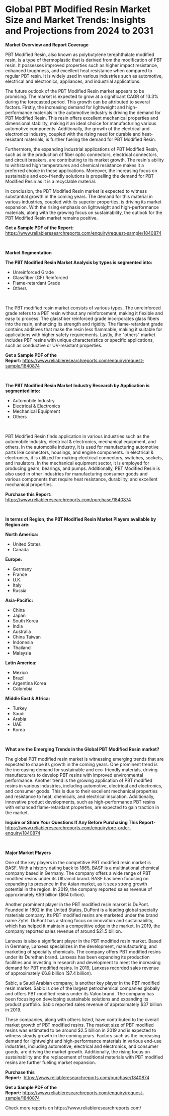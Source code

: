 <p><h1>Global PBT Modified Resin Market Size and Market Trends: Insights and Projections from 2024 to 2031</h1></p><p><strong>Market Overview and Report Coverage</strong></p>
<p><p>PBT Modified Resin, also known as polybutylene terephthalate modified resin, is a type of thermoplastic that is derived from the modification of PBT resin. It possesses improved properties such as higher impact resistance, enhanced toughness, and excellent heat resistance when compared to regular PBT resin. It is widely used in various industries such as automotive, electrical and electronics, appliances, and industrial applications.</p><p>The future outlook of the PBT Modified Resin market appears to be promising. The market is expected to grow at a significant CAGR of 13.3% during the forecasted period. This growth can be attributed to several factors. Firstly, the increasing demand for lightweight and high-performance materials in the automotive industry is driving the demand for PBT Modified Resin. This resin offers excellent mechanical properties and dimensional stability, making it an ideal choice for manufacturing various automotive components. Additionally, the growth of the electrical and electronics industry, coupled with the rising need for durable and heat-resistant materials, is further fueling the demand for PBT Modified Resin.</p><p>Furthermore, the expanding industrial applications of PBT Modified Resin, such as in the production of fiber optic connectors, electrical connectors, and circuit breakers, are contributing to its market growth. The resin's ability to withstand high temperatures and chemical resistance makes it a preferred choice in these applications. Moreover, the increasing focus on sustainable and eco-friendly solutions is propelling the demand for PBT Modified Resin as it is a recyclable material.</p><p>In conclusion, the PBT Modified Resin market is expected to witness substantial growth in the coming years. The demand for this material in various industries, coupled with its superior properties, is driving its market expansion. With the rising emphasis on lightweight and high-performance materials, along with the growing focus on sustainability, the outlook for the PBT Modified Resin market remains positive.</p></p>
<p><strong>Get a Sample PDF of the Report:</strong> <a href="https://www.reliableresearchreports.com/enquiry/request-sample/1840874">https://www.reliableresearchreports.com/enquiry/request-sample/1840874</a></p>
<p>&nbsp;</p>
<p><strong>Market Segmentation</strong></p>
<p><strong>The PBT Modified Resin Market Analysis by types is segmented into:</strong></p>
<p><ul><li>Unreinforced Grade</li><li>Glassfiber (GF) Reinforced</li><li>Flame-retardant Grade</li><li>Others</li></ul></p>
<p>&nbsp;</p>
<p><p>The PBT modified resin market consists of various types. The unreinforced grade refers to a PBT resin without any reinforcement, making it flexible and easy to process. The glassfiber reinforced grade incorporates glass fibers into the resin, enhancing its strength and rigidity. The flame-retardant grade contains additives that make the resin less flammable, making it suitable for applications with higher safety requirements. Lastly, the "others" market includes PBT resins with unique characteristics or specific applications, such as conductive or UV-resistant properties.</p></p>
<p><strong>Get a Sample PDF of the Report:</strong>&nbsp;<a href="https://www.reliableresearchreports.com/enquiry/request-sample/1840874">https://www.reliableresearchreports.com/enquiry/request-sample/1840874</a></p>
<p>&nbsp;</p>
<p><strong>The PBT Modified Resin Market Industry Research by Application is segmented into:</strong></p>
<p><ul><li>Automobile Industry</li><li>Electrical & Electronics</li><li>Mechanical Equipment</li><li>Others</li></ul></p>
<p>&nbsp;</p>
<p><p>PBT Modified Resin finds application in various industries such as the automobile industry, electrical & electronics, mechanical equipment, and others. In the automobile industry, it is used for manufacturing automotive parts like connectors, housings, and engine components. In electrical & electronics, it is utilized for making electrical connectors, switches, sockets, and insulators. In the mechanical equipment sector, it is employed for producing gears, bearings, and pumps. Additionally, PBT Modified Resin is also used in other industries for manufacturing consumer goods and various components that require heat resistance, durability, and excellent mechanical properties.</p></p>
<p><strong>Purchase this Report:</strong>&nbsp; <a href="https://www.reliableresearchreports.com/purchase/1840874">https://www.reliableresearchreports.com/purchase/1840874</a></p>
<p>&nbsp;</p>
<p><strong>In terms of Region, the PBT Modified Resin Market Players available by Region are:</strong></p>
<p>
    <p> <strong> North America: </strong>
        <ul>
            <li>United States</li>
            <li>Canada</li>
        </ul>
        </p> 
    <p> <strong> Europe: </strong>
        <ul>
            <li>Germany</li>
            <li>France</li>
            <li>U.K.</li>
            <li>Italy</li>
            <li>Russia</li>
        </ul>
        </p> 
    <p> <strong> Asia-Pacific: </strong>
        <ul>
            <li>China</li>
            <li>Japan</li>
            <li>South Korea</li>
            <li>India</li>
            <li>Australia</li>
            <li>China Taiwan</li>
            <li>Indonesia</li>
            <li>Thailand</li>
            <li>Malaysia</li>
        </ul>
        </p> 
    <p> <strong> Latin America: </strong>
        <ul>
            <li>Mexico</li>
            <li>Brazil</li>
            <li>Argentina Korea</li>
            <li>Colombia</li>
        </ul>
        </p> 
    <p> <strong> Middle East & Africa: </strong>
        <ul>
            <li>Turkey</li>
            <li>Saudi</li>
            <li>Arabia</li>
            <li>UAE</li>
            <li>Korea</li>
        </ul>
    </p>
    </p>
<p>&nbsp;</p>
<p><strong>What are the Emerging Trends in the Global PBT Modified Resin market?</strong></p>
<p><p>The global PBT modified resin market is witnessing emerging trends that are expected to shape its growth in the coming years. One prominent trend is the increasing demand for sustainable and eco-friendly materials, driving manufacturers to develop PBT resins with improved environmental performance. Another trend is the growing application of PBT modified resins in various industries, including automotive, electrical and electronics, and consumer goods. This is due to their excellent mechanical properties and resistance to heat, chemicals, and electrical insulation. Additionally, innovative product developments, such as high-performance PBT resins with enhanced flame-retardant properties, are expected to gain traction in the market.</p></p>
<p><strong>Inquire or Share Your Questions If Any Before Purchasing This Report</strong>- <a href="https://www.reliableresearchreports.com/enquiry/pre-order-enquiry/1840874">https://www.reliableresearchreports.com/enquiry/pre-order-enquiry/1840874</a></p>
<p>&nbsp;</p>
<p><strong>Major Market Players</strong></p>
<p><p>One of the key players in the competitive PBT modified resin market is BASF. With a history dating back to 1865, BASF is a multinational chemical company based in Germany. The company offers a wide range of PBT modified resins under its Ultramid brand. BASF has been focusing on expanding its presence in the Asian market, as it sees strong growth potential in the region. In 2019, the company reported sales revenue of approximately €59 billion ($64 billion). </p><p>Another prominent player in the PBT modified resin market is DuPont. Founded in 1802 in the United States, DuPont is a leading global specialty materials company. Its PBT modified resins are marketed under the brand name Zytel. DuPont has a strong focus on innovation and sustainability, which has helped it maintain a competitive edge in the market. In 2019, the company reported sales revenue of around $21.5 billion.</p><p>Lanxess is also a significant player in the PBT modified resin market. Based in Germany, Lanxess specializes in the development, manufacturing, and marketing of specialty chemicals. The company offers PBT modified resins under its Durethan brand. Lanxess has been expanding its production facilities and investing in research and development to meet the increasing demand for PBT modified resins. In 2019, Lanxess recorded sales revenue of approximately €6.8 billion ($7.4 billion).</p><p>Sabic, a Saudi Arabian company, is another key player in the PBT modified resin market. Sabic is one of the largest petrochemical companies globally and offers PBT modified resins under its Valox brand. The company has been focusing on developing sustainable solutions and expanding its product portfolio. Sabic reported sales revenue of approximately $37 billion in 2019.</p><p>These companies, along with others listed, have contributed to the overall market growth of PBT modified resins. The market size of PBT modified resins was estimated to be around $2.5 billion in 2019 and is expected to witness steady growth in the coming years. Factors such as the increasing demand for lightweight and high-performance materials in various end-use industries, including automotive, electrical and electronics, and consumer goods, are driving the market growth. Additionally, the rising focus on sustainability and the replacement of traditional materials with PBT modified resins are further fueling market expansion.</p></p>
<p><strong>Purchase this Report:</strong>&nbsp;&nbsp;<a href="https://www.reliableresearchreports.com/purchase/1840874">https://www.reliableresearchreports.com/purchase/1840874</a></p>
<p></p>
<p><strong>Get a Sample PDF of the Report:</strong>&nbsp;<a href="https://www.reliableresearchreports.com/enquiry/request-sample/1840874">https://www.reliableresearchreports.com/enquiry/request-sample/1840874</a></p>
<p>Check more reports on https://www.reliableresearchreports.com/</p>